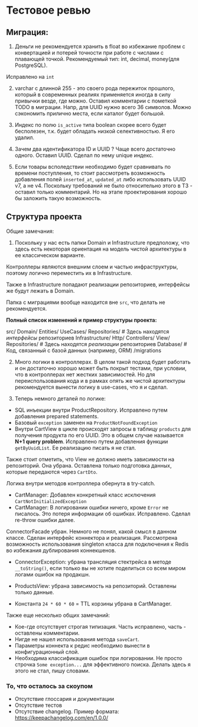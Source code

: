 # Тестовое ревью

## Миграция:

1. Деньги не рекомендуется хранить в float во избежание проблем с конвертацией 
и потерей точности при работе с числами с плавающей точкой. Рекомендуемый тип: int, decimal, money(для PostgreSQL).

Исправлено на `int`

2. varchar с длинной 255 - это своего рода пережиток прошлого, который в современных реалиях применяется иногда 
в силу привычки везде, где можно. Оставил комментарии с пометкой TODO в миграции. Напр, для UUID нужно всего 36 символов.
Можно сэкономить прилично места, если каталог будет большой. 

3. Индекс по полю `is_active` типа boolean скорее всего будет бесполезен, т.к. будет обладать низкой селективностью. 
Я его удалил.

4. Зачем два идентификатора ID и UUID ? Чаще всего достаточно одного. Оставил UUID. Сделал по нему unique индекс. 

5. Если товары всполедствии необходимо будет сравнивать по времени поступления, то стоит рассмотреть возможность добавления 
полей `inserted_at`, `updated_at` либо использовать UUID v7, а не v4. 
Поскольку требований не было относительно этого в ТЗ - оставил только комментарий. Но на этапе проектирования хорошо бы 
заложить такую возможность.

## Структура проекта

Общие замечания: 

1. Поскольку у нас есть папки Domain и Infrastructure предположу, что здесь есть некоторая ориентация на модель чистой
архитектуры в ее классическом варианте. 

Контроллеры являются внешним слоем и частью инфраструктуры, поэтому логично переместить их в Infrastructure.

Также в Infrastructure попадают реализации репозиториев, интерфейсы же будут лежать в Domain.

Папка с миграциями вообще находится вне `src`, что делать не рекомендуется.

**Полный список изменений и пример структуры проекта:**

src/
    Domain/
        Entities/
        UseCases/
        Repositories/  # Здесь находятся *интерфейсы* репозиториев
    Infrastructure/
        Http/
            Controllers/
            View/
        Repositories/  # Здесь находятся *реализации* репозиториев
        Database/      # Код, связанный с базой данных (например, ORM)
            /migrations

2. Много логики в контроллерах. В целом такой подход будет работать и он достаточно хорошо может быть покрыт тестами, 
при условии, что в контроллерах нет жестких зависимостей.
Но для переиспользования кода и в рамках опять же чистой архитектуры рекомендуется вынести логику в use-cases, 
что я и сделал.

3. Теперь немного деталей по логике: 

- SQL инъекции внутри ProductRepository. Исправлено путем добавления prepared statements.
- Базовый `exception` заменен на `ProductNotFoundException`
- Внутри CartView в цикле происходят запросы в таблицу `products` для получения продукта по его UUID.
Это в общем случае называется **N+1 query problem**. Исправлено путем добавления функции `getByUuidList`. Ее реализацию 
писать я не стал. 

Также стоит отметить, что View не должно иметь зависимости на репозиторий. Она убрана. 
Оставлена только подготовка данных, которые передаются через `CartDto`.

Логика внутри методов контроллера обернута в try-catch. 

- CartManager: Добавлен конкретный класс исключения `CartNotInitializedException`
- CartManager: В логировании ошибки ничего, кроме `Error` не писалось. Это потеря информации об ошибках. Исправлено.
Сделал re-throw ошибки далее.

ConnectorFacade убран. Немного не понял, какой смысл в данном классе. Сделан интерфейс коннектора и реализация.
Рассмотрена возможность использования singleton класса для подключения к Redis во избежания дублирования коннекшенов.

- ConnectorException: убрана трансляция стектрейса в методе `__toString()`, если только вы не хотите поделиться со всем миром
логами ошибок на продакшн.

- ProductsView: убрана зависимость на репозиторий. Оставлены только данные.

- Константа `24 * 60 * 60` = TTL корзины убрана в CartManager. 

Также еще несколько общих замечаний:

- Кое-где отсутствует строгая типизация. Часть исправлено, часть - оставлены комментарии.
- Нигде не нашел использования метода `saveCart`.
- Параметры коннекта к редис необходимо вынести в конфигурационный слой.
- Необходима классификация ошибок при логировании. Не просто строчка `Some exception...` для эффективного поиска. Делать
здесь я этого не стал, пишу словами. 


### То, что осталось за скоупом 

- Отсутствие глоссария и документации
- Отсутствие тестов
- Отсутствие changelog. Пример формата: https://keepachangelog.com/en/1.0.0/
